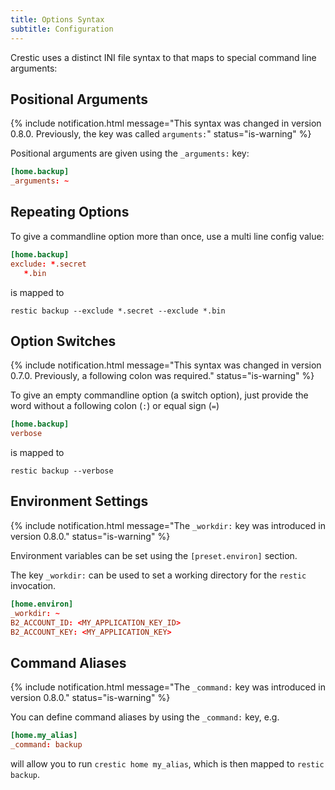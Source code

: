 ```yaml
---
title: Options Syntax
subtitle: Configuration
---
```


Crestic uses a distinct INI file syntax to that maps to special command line arguments:

## Positional Arguments

{% include notification.html message="This syntax was changed in version 0.8.0. Previously, the key was called `arguments:`" status="is-warning" %}

Positional arguments are given using the `_arguments:` key:

```conf
[home.backup]
_arguments: ~
```

## Repeating Options

To give a commandline option more than once, use a multi line config value:

```conf
[home.backup]
exclude: *.secret
   *.bin
```

is mapped to

```shell
restic backup --exclude *.secret --exclude *.bin
```

## Option Switches

{% include notification.html message="This syntax was changed in version 0.7.0. Previously, a following colon was required." status="is-warning" %}

To give an empty commandline option (a switch option), just provide the word without a following colon (`:`) or equal sign (`=`)

```conf
[home.backup]
verbose
```

is mapped to

```shell
restic backup --verbose
```

## Environment Settings

{% include notification.html message="The `_workdir:` key was introduced in version 0.8.0." status="is-warning" %}

Environment variables can be set using the `[preset.environ]` section.

The key `_workdir:` can be used to set a working directory for the `restic` invocation.

```conf
[home.environ]
_workdir: ~
B2_ACCOUNT_ID: <MY_APPLICATION_KEY_ID>
B2_ACCOUNT_KEY: <MY_APPLICATION_KEY>
```

## Command Aliases

{% include notification.html message="The `_command:` key was introduced in version 0.8.0." status="is-warning" %}

You can define command aliases by using the `_command:` key, e.g.

```conf
[home.my_alias]
_command: backup
```

will allow you to run `crestic home my_alias`, which is then mapped to `restic backup`.
